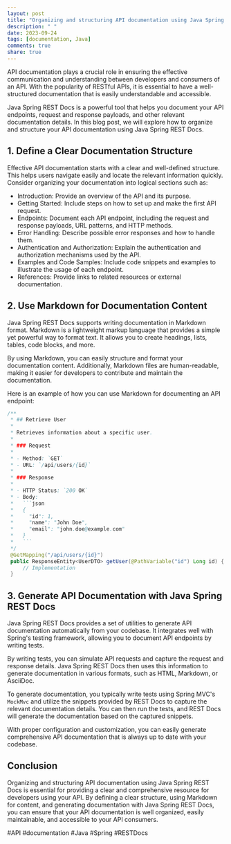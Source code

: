 ```yaml
---
layout: post
title: "Organizing and structuring API documentation using Java Spring REST Docs"
description: " "
date: 2023-09-24
tags: [documentation, Java]
comments: true
share: true
---
```


API documentation plays a crucial role in ensuring the effective communication and understanding between developers and consumers of an API. With the popularity of RESTful APIs, it is essential to have a well-structured documentation that is easily understandable and accessible.

Java Spring REST Docs is a powerful tool that helps you document your API endpoints, request and response payloads, and other relevant documentation details. In this blog post, we will explore how to organize and structure your API documentation using Java Spring REST Docs.

## 1. Define a Clear Documentation Structure
Effective API documentation starts with a clear and well-defined structure. This helps users navigate easily and locate the relevant information quickly. Consider organizing your documentation into logical sections such as:

- Introduction: Provide an overview of the API and its purpose.
- Getting Started: Include steps on how to set up and make the first API request.
- Endpoints: Document each API endpoint, including the request and response payloads, URL patterns, and HTTP methods.
- Error Handling: Describe possible error responses and how to handle them.
- Authentication and Authorization: Explain the authentication and authorization mechanisms used by the API.
- Examples and Code Samples: Include code snippets and examples to illustrate the usage of each endpoint.
- References: Provide links to related resources or external documentation.

## 2. Use Markdown for Documentation Content
Java Spring REST Docs supports writing documentation in Markdown format. Markdown is a lightweight markup language that provides a simple yet powerful way to format text. It allows you to create headings, lists, tables, code blocks, and more.

By using Markdown, you can easily structure and format your documentation content. Additionally, Markdown files are human-readable, making it easier for developers to contribute and maintain the documentation.

Here is an example of how you can use Markdown for documenting an API endpoint:

```java
/**
 * ## Retrieve User
 *
 * Retrieves information about a specific user.
 *
 * ### Request
 *
 * - Method: `GET`
 * - URL: `/api/users/{id}`
 *
 * ### Response
 * 
 * - HTTP Status: `200 OK`
 * - Body:
 *   ```json
 *   {
 *     "id": 1,
 *     "name": "John Doe",
 *     "email": "john.doe@example.com"
 *   }
 *   ```
 */
 @GetMapping("/api/users/{id}")
 public ResponseEntity<UserDTO> getUser(@PathVariable("id") Long id) {
     // Implementation
 }
```

## 3. Generate API Documentation with Java Spring REST Docs
Java Spring REST Docs provides a set of utilities to generate API documentation automatically from your codebase. It integrates well with Spring's testing framework, allowing you to document API endpoints by writing tests.

By writing tests, you can simulate API requests and capture the request and response details. Java Spring REST Docs then uses this information to generate documentation in various formats, such as HTML, Markdown, or AsciiDoc.

To generate documentation, you typically write tests using Spring MVC's `MockMvc` and utilize the snippets provided by REST Docs to capture the relevant documentation details. You can then run the tests, and REST Docs will generate the documentation based on the captured snippets.

With proper configuration and customization, you can easily generate comprehensive API documentation that is always up to date with your codebase.

## Conclusion
Organizing and structuring API documentation using Java Spring REST Docs is essential for providing a clear and comprehensive resource for developers using your API. By defining a clear structure, using Markdown for content, and generating documentation with Java Spring REST Docs, you can ensure that your API documentation is well organized, easily maintainable, and accessible to your API consumers.

#API #documentation #Java #Spring #RESTDocs